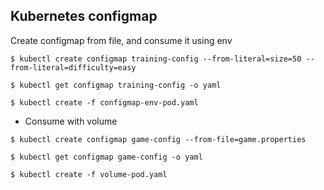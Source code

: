 ## Kubernetes configmap

Create configmap from file, and consume it using env

```console
$ kubectl create configmap training-config --from-literal=size=50 --from-literal=difficulty=easy

$ kubectl get configmap training-config -o yaml

$ kubectl create -f configmap-env-pod.yaml
```

- Consume with volume

```console
$ kubectl create configmap game-config --from-file=game.properties

$ kubectl get configmap game-config -o yaml

$ kubectl create -f volume-pod.yaml
```
